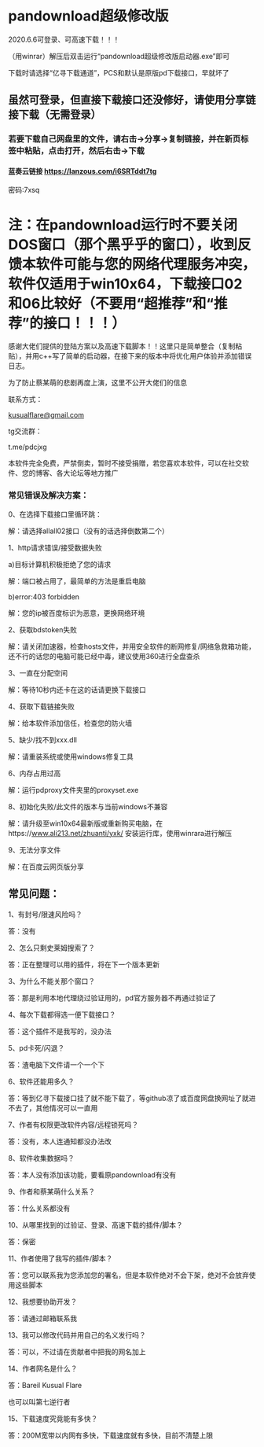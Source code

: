 # pandownload超级修改版

2020.6.6可登录、可高速下载！！！

（用winrar）解压后双击运行“pandownload超级修改版启动器.exe”即可

下载时请选择“亿寻下载通道”，PCS和默认是原版pd下载接口，早就坏了

## 虽然可登录，但直接下载接口还没修好，请使用分享链接下载（无需登录）

### 若要下载自己网盘里的文件，请右击->分享->复制链接，并在新页标签中粘贴，点击打开，然后右击->下载

#### 蓝奏云链接 https://lanzous.com/i6SRTddt7tg
密码:7xsq

# 注：在pandownload运行时不要关闭DOS窗口（那个黑乎乎的窗口），收到反馈本软件可能与您的网络代理服务冲突，软件仅适用于win10x64，下载接口02和06比较好（不要用“超推荐”和“推荐”的接口！！！）

感谢大佬们提供的登陆方案以及高速下载脚本！！这里只是简单整合（复制粘贴），并用c++写了简单的启动器，在接下来的版本中将优化用户体验并添加错误日志。

为了防止蔡某萌的悲剧再度上演，这里不公开大佬们的信息

联系方式：

kusualflare@gmail.com

tg交流群：

t.me/pdcjxg

本软件完全免费，严禁倒卖，暂时不接受捐赠，若您喜欢本软件，可以在社交软件、您的博客、各大论坛等地方推广

### 常见错误及解决方案：

0、在选择下载接口里循环跳：

解：请选择allall02接口（没有的话选择倒数第二个）

1、http请求错误/接受数据失败

a)目标计算机积极拒绝了您的请求

解：端口被占用了，最简单的方法是重启电脑

b)error:403 forbidden

解：您的ip被百度标识为恶意，更换网络环境

2、获取bdstoken失败

解：请关闭加速器，检查hosts文件，并用安全软件的断网修复/网络急救箱功能，还不行的话您的电脑可能已经中毒，建议使用360进行全盘查杀

3、一直在分配空间

解：等待10秒内还卡在这的话请更换下载接口

4、获取下载链接失败

解：给本软件添加信任，检查您的防火墙

5、缺少/找不到xxx.dll

解：请重装系统或使用windows修复工具

6、内存占用过高

解：运行pdproxy文件夹里的proxyset.exe

8、初始化失败/此文件的版本与当前windows不兼容

解：请升级至win10x64最新版或重新购买电脑，在https://www.ali213.net/zhuanti/yxk/ 安装运行库，使用winrara进行解压

9、无法分享文件

解：在百度云网页版分享

## 常见问题：

1、有封号/限速风险吗？

答：没有

2、怎么只剩史莱姆搜索了？

答：正在整理可以用的插件，将在下一个版本更新

3、为什么不能关那个窗口？

答：那是利用本地代理绕过验证用的，pd官方服务器不再通过验证了

4、每次下载都得选一便下载接口？

答：这个插件不是我写的，没办法

5、pd卡死/闪退？

答：渣电脑下文件请一个一个下

6、软件还能用多久？

答：等到亿寻下载接口挂了就不能下载了，等github凉了或百度网盘换网址了就进不去了，其他情况可以一直用

7、作者有权限更改软件内容/远程锁死吗？

答：没有，本人连通知都没办法改

8、软件收集数据吗？

答：本人没有添加该功能，要看原pandownload有没有

9、作者和蔡某萌什么关系？

答：什么关系都没有

10、从哪里找到的过验证、登录、高速下载的插件/脚本？

答：保密

11、作者使用了我写的插件/脚本？

答：您可以联系我为您添加您的署名，但是本软件绝对不会下架，绝对不会放弃使用这些脚本

12、我想要协助开发？

答：请通过邮箱联系我

13、我可以修改代码并用自己的名义发行吗？

答：可以，不过请在贡献者中把我的网名加上

14、作者网名是什么？

答：Bareil Kusual Flare

也可以叫第七逆行者

15、下载速度究竟能有多快？

答：200M宽带以内网有多快，下载速度就有多快，目前不清楚上限
